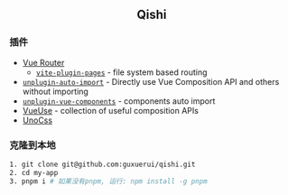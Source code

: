 <h2 align="center">Qishi</h2>

### 插件

- [Vue Router](https://github.com/vuejs/vue-router)
  - [`vite-plugin-pages`](https://github.com/hannoeru/vite-plugin-pages) - file system based routing
- [`unplugin-auto-import`](https://github.com/antfu/unplugin-auto-import) - Directly use Vue Composition API and others without importing
- [`unplugin-vue-components`](https://github.com/antfu/unplugin-vue-components) - components auto import
- [VueUse](https://github.com/antfu/vueuse) - collection of useful composition APIs
- [UnoCss](https://github.com/unocss/unocss)

### 克隆到本地

```bash
1. git clone git@github.com:guxuerui/qishi.git
2. cd my-app
3. pnpm i # 如果没有pnpm, 运行: npm install -g pnpm
```
